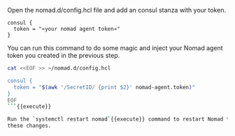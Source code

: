 Open the nomad.d/config.hcl file and add an consul stanza with your token.

```hcl
consul {
  token = "«your nomad agent token»"
}
```

You can run this command to do some magic and inject your Nomad agent token
you created in the previous step.

```bash
cat <<EOF >> ~/nomad.d/config.hcl

consul {
  token = "$(awk '/SecretID/ {print $2}' nomad-agent.token)"
}
EOF
```{{execute}}

Run the `systemctl restart nomad`{{execute}} command to restart Nomad to load
these changes.